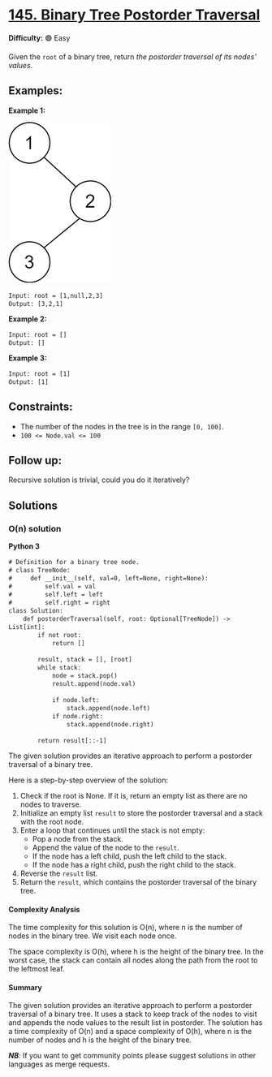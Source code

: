 # [145. Binary Tree Postorder Traversal](https://leetcode.com/problems/binary-tree-postorder-traversal/)

**Difficulty:** :green_circle: Easy

Given the `root` of a binary tree, return *the postorder traversal of its nodes' values*.

## Examples:

**Example 1:**

![069_01.jpeg](./resources/069_01.jpeg)

```
Input: root = [1,null,2,3]
Output: [3,2,1]
```

**Example 2:**

```
Input: root = []
Output: []

```

**Example 3:**

```
Input: root = [1]
Output: [1]

```

## Constraints:

- The number of the nodes in the tree is in the range `[0, 100]`.
- `100 <= Node.val <= 100`

## Follow up:

Recursive solution is trivial, could you do it iteratively?


## Solutions

### O(n) solution 

**Python 3**

```python3
# Definition for a binary tree node.
# class TreeNode:
#     def __init__(self, val=0, left=None, right=None):
#         self.val = val
#         self.left = left
#         self.right = right
class Solution:
    def postorderTraversal(self, root: Optional[TreeNode]) -> List[int]:
        if not root:
            return []

        result, stack = [], [root]
        while stack:
            node = stack.pop()
            result.append(node.val)

            if node.left:
                stack.append(node.left)
            if node.right:
                stack.append(node.right)

        return result[::-1]
```

The given solution provides an iterative approach to perform a postorder traversal of a binary tree.

Here is a step-by-step overview of the solution:

1. Check if the root is None. If it is, return an empty list as there are no nodes to traverse.
2. Initialize an empty list `result` to store the postorder traversal and a stack with the root node.
3. Enter a loop that continues until the stack is not empty:
   - Pop a node from the stack.
   - Append the value of the node to the `result`.
   - If the node has a left child, push the left child to the stack.
   - If the node has a right child, push the right child to the stack.
4. Reverse the `result` list.
5. Return the `result`, which contains the postorder traversal of the binary tree.

#### Complexity Analysis

The time complexity for this solution is O(n), where n is the number of nodes in the binary tree. We visit each node once.

The space complexity is O(h), where h is the height of the binary tree. In the worst case, the stack can contain all nodes along the path from the root to the leftmost leaf.

#### Summary

The given solution provides an iterative approach to perform a postorder traversal of a binary tree. It uses a stack to keep track of the nodes to visit and appends the node values to the result list in postorder. The solution has a time complexity of O(n) and a space complexity of O(h), where n is the number of nodes and h is the height of the binary tree.


***NB***: If you want to get community points please suggest solutions in other languages as merge requests.

